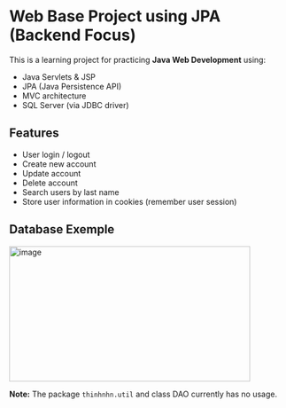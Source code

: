 # Web Base Project using JPA (Backend Focus)

This is a learning project for practicing **Java Web Development** using:
- Java Servlets & JSP
- JPA (Java Persistence API)
- MVC architecture
- SQL Server (via JDBC driver)

## Features
- User login / logout
- Create new account
- Update account
- Delete account
- Search users by last name
- Store user information in cookies (remember user session)
  
## Database Exemple
<img width="435" height="244" alt="image" src="https://github.com/user-attachments/assets/c6923ec0-6818-42f4-8e9c-c07a0dfff388" />


**Note:** The package `thinhnhn.util` and class DAO currently has no usage.
